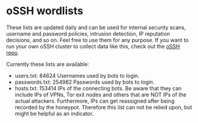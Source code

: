 # oSSH wordlists
These lists are updated daily and can be used for internal security scans, username and password policies, intrusion detection, IP reputation decisions, and so on. Feel free to use them for any purpose. If you want to run your own oSSH cluster to collect data like this, check out the [oSSH repo](https://github.com/toxyl/ossh).  

Currently these lists are available:  
- users.txt: 84624                                                                                                                                                                                                                                                                                                                                                                                                                                                                       Usernames used by bots to login. 
- passwords.txt: 254982                                                                                                                                                                                                                                                                                                                                                                                                                                                                       Passwords used by bots to login. 
- hosts.txt: 153414                                                                                                                                                                                                                                                                                                                                                                                                                                                                       IPs of the connecting bots. Be aware that they can include IPs of VPNs, Tor exit nodes and others that are NOT IPs of the actual attackers. Furthermore, IPs can get reassigned after being recorded by the honeypot. Therefore this list can not be relied upon, but might be helpful as an indicator.
